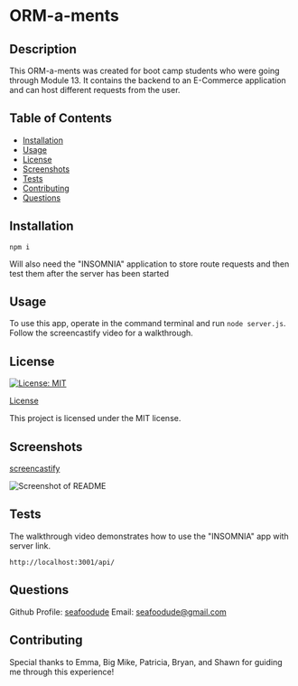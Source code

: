# ORM-a-ments

  ## Description

  This ORM-a-ments was created for boot camp students who were going through Module 13. It contains the backend to an E-Commerce application and can host different requests from the user.

  ## Table of Contents

  * [Installation](#installation)
  * [Usage](#usage)
  * [License](#license)
  * [Screenshots](#screenshots)
  * [Tests](#tests)
  * [Contributing](#contributing)
  * [Questions](#questions)


  ## Installation

  ```npm i```

  Will also need the "INSOMNIA" application to store route requests and then test them after the server has been started

  ## Usage

  To use this app, operate in the command terminal and run ```node server.js```. Follow the screencastify video for a walkthrough.

  ## License

  [![License: MIT](https://img.shields.io/badge/License-MIT-yellow.svg)](https://opensource.org/licenses/MIT)

  [License](#license)

  This project is licensed under the MIT license.

  ## Screenshots

  [screencastify](https://drive.google.com/file/d/1n6rtyIxn7xxfOwga70NyGUjE8i1dXTan/view)

  ![Screenshot of README](./Assets/logogenerator.PNG)

  ## Tests

  The walkthrough video demonstrates how to use the "INSOMNIA" app with server link.

  ```http://localhost:3001/api/```

  ## Questions

  Github Profile: [seafoodude](https://github.com/seafoodude)
  Email: [seafoodude@gmail.com](seafoodude@gmail.com)

  ## Contributing

  Special thanks to Emma, Big Mike, Patricia, Bryan, and Shawn for guiding me through this experience!
